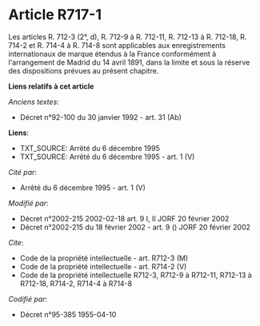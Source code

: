 # Article R717-1

Les articles R. 712-3 (2°, d), R. 712-9 à R. 712-11, R. 712-13 à R. 712-18, R. 714-2 et R. 714-4 à R. 714-8 sont applicables
aux enregistrements internationaux de marque étendus à la France conformément à l'arrangement de Madrid du 14 avril 1891,
dans la limite et sous la réserve des dispositions prévues au présent chapitre.

**Liens relatifs à cet article**

_Anciens textes_:

  - Décret n°92-100 du 30 janvier 1992 - art. 31 (Ab)

**Liens**:

  - TXT_SOURCE: Arrêté du 6 décembre 1995
  - TXT_SOURCE: Arrêté du 6 décembre 1995 - art. 1 (V)

_Cité par_:

  - Arrêté du 6 décembre 1995 - art. 1 (V)

_Modifié par_:

  - Décret n°2002-215 2002-02-18 art. 9 I, II JORF 20 février 2002
  - Décret n°2002-215 du 18 février 2002 - art. 9 () JORF 20 février 2002

_Cite_:

  - Code de la propriété intellectuelle - art. R712-3 (M)
  - Code de la propriété intellectuelle - art. R714-2 (V)
  - Code de la propriété intellectuelle R712-3, R712-9 à R712-11, R712-13 à R712-18, R714-2, R714-4 à R714-8

_Codifié par_:

  - Décret n°95-385 1955-04-10
